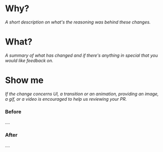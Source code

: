# Why?

_A short description on what's the reasoning was behind these changes._

# What?

_A summary of what has changed and if there's anything in special that you would like feedback on._

# Show me

_If the change concerns UI, a transition or an animation, providing an image, a gif, or a video is encouraged to help us reviewing your PR._

### Before

_...._

### After

_...._
